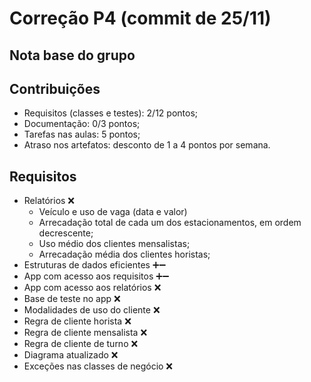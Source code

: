 # Correção P4 (commit de 25/11)

## Nota base do grupo

## Contribuições

  - Requisitos (classes e testes): 2/12 pontos;
  - Documentação: 0/3 pontos;
  - Tarefas nas aulas: 5 pontos;
  - Atraso nos artefatos: desconto de 1 a 4 pontos por semana.

## Requisitos

  - Relatórios ❌
    - Veículo e uso de vaga (data e valor)
    - Arrecadação total de cada um dos estacionamentos, em ordem decrescente;
    - Uso médio dos clientes mensalistas;
    - Arrecadação média dos clientes horistas;
  - Estruturas de dados eficientes ➕➖
  - App com acesso aos requisitos ➕➖
  - App com acesso aos relatórios ❌
  - Base de teste no app  ❌
  - Modalidades de uso do cliente ❌
  - Regra de cliente horista ❌
  - Regra de cliente mensalista ❌
  - Regra de cliente de turno ❌
  - Diagrama atualizado ❌
  - Exceções nas classes de negócio ❌
